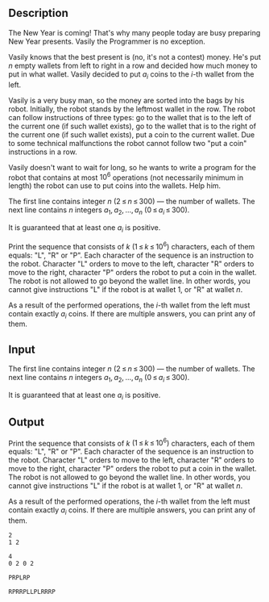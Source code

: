 ## Description

<div><p>The New Year is coming! That's why many people today are busy preparing New Year presents. Vasily the Programmer is no exception.</p><p>Vasily knows that the best present is (no, it's not a contest) money. He's put <span class="tex-span"><i>n</i></span> empty wallets from left to right in a row and decided how much money to put in what wallet. Vasily decided to put <span class="tex-span"><i>a</i><sub class="lower-index"><i>i</i></sub></span> coins to the <span class="tex-span"><i>i</i></span>-th wallet from the left.</p><p>Vasily is a very busy man, so the money are sorted into the bags by his robot. Initially, the robot stands by the leftmost wallet in the row. The robot can follow instructions of three types: go to the wallet that is to the left of the current one (if such wallet exists), go to the wallet that is to the right of the current one (if such wallet exists), put a coin to the current wallet. Due to some technical malfunctions the robot cannot follow two "put a coin" instructions in a row.</p><p>Vasily doesn't want to wait for long, so he wants to write a program for the robot that contains at most <span class="tex-span">10<sup class="upper-index">6</sup></span> operations (not necessarily minimum in length) the robot can use to put coins into the wallets. Help him.</p></div><div class="input-specification"><p>The first line contains integer <span class="tex-span"><i>n</i></span> <span class="tex-span">(2 ≤ <i>n</i> ≤ 300)</span> — the number of wallets. The next line contains <span class="tex-span"><i>n</i></span> integers <span class="tex-span"><i>a</i><sub class="lower-index">1</sub>, <i>a</i><sub class="lower-index">2</sub>, ..., <i>a</i><sub class="lower-index"><i>n</i></sub></span> <span class="tex-span">(0 ≤ <i>a</i><sub class="lower-index"><i>i</i></sub> ≤ 300)</span>.</p><p>It is guaranteed that at least one <span class="tex-span"><i>a</i><sub class="lower-index"><i>i</i></sub></span> is positive.</p></div><div class="output-specification"><p>Print the sequence that consists of <span class="tex-span"><i>k</i></span> <span class="tex-span">(1 ≤ <i>k</i> ≤ 10<sup class="upper-index">6</sup>)</span> characters, each of them equals: "<span class="tex-font-style-tt">L</span>", "<span class="tex-font-style-tt">R</span>" or "<span class="tex-font-style-tt">P</span>". Each character of the sequence is an instruction to the robot. Character "<span class="tex-font-style-tt">L</span>" orders to move to the left, character "<span class="tex-font-style-tt">R</span>" orders to move to the right, character "<span class="tex-font-style-tt">P</span>" orders the robot to put a coin in the wallet. The robot is not allowed to go beyond the wallet line. In other words, you cannot give instructions "<span class="tex-font-style-tt">L</span>" if the robot is at wallet 1, or "<span class="tex-font-style-tt">R</span>" at wallet <span class="tex-span"><i>n</i></span>.</p><p>As a result of the performed operations, the <span class="tex-span"><i>i</i></span>-th wallet from the left must contain exactly <span class="tex-span"><i>a</i><sub class="lower-index"><i>i</i></sub></span> coins. If there are multiple answers, you can print any of them.</p></div>

## Input

<p>The first line contains integer <span class="tex-span"><i>n</i></span> <span class="tex-span">(2 ≤ <i>n</i> ≤ 300)</span> — the number of wallets. The next line contains <span class="tex-span"><i>n</i></span> integers <span class="tex-span"><i>a</i><sub class="lower-index">1</sub>, <i>a</i><sub class="lower-index">2</sub>, ..., <i>a</i><sub class="lower-index"><i>n</i></sub></span> <span class="tex-span">(0 ≤ <i>a</i><sub class="lower-index"><i>i</i></sub> ≤ 300)</span>.</p><p>It is guaranteed that at least one <span class="tex-span"><i>a</i><sub class="lower-index"><i>i</i></sub></span> is positive.</p>

## Output

<p>Print the sequence that consists of <span class="tex-span"><i>k</i></span> <span class="tex-span">(1 ≤ <i>k</i> ≤ 10<sup class="upper-index">6</sup>)</span> characters, each of them equals: "<span class="tex-font-style-tt">L</span>", "<span class="tex-font-style-tt">R</span>" or "<span class="tex-font-style-tt">P</span>". Each character of the sequence is an instruction to the robot. Character "<span class="tex-font-style-tt">L</span>" orders to move to the left, character "<span class="tex-font-style-tt">R</span>" orders to move to the right, character "<span class="tex-font-style-tt">P</span>" orders the robot to put a coin in the wallet. The robot is not allowed to go beyond the wallet line. In other words, you cannot give instructions "<span class="tex-font-style-tt">L</span>" if the robot is at wallet 1, or "<span class="tex-font-style-tt">R</span>" at wallet <span class="tex-span"><i>n</i></span>.</p><p>As a result of the performed operations, the <span class="tex-span"><i>i</i></span>-th wallet from the left must contain exactly <span class="tex-span"><i>a</i><sub class="lower-index"><i>i</i></sub></span> coins. If there are multiple answers, you can print any of them.</p>





```input1
2
1 2

```




```input2
4
0 2 0 2

```




```output1
PRPLRP
```




```output2
RPRRPLLPLRRRP
```


